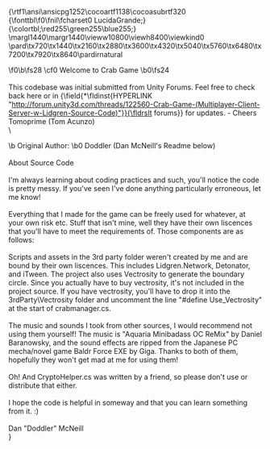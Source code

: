 {\rtf1\ansi\ansicpg1252\cocoartf1138\cocoasubrtf320
{\fonttbl\f0\fnil\fcharset0 LucidaGrande;}
{\colortbl;\red255\green255\blue255;}
\margl1440\margr1440\vieww10800\viewh8400\viewkind0
\pard\tx720\tx1440\tx2160\tx2880\tx3600\tx4320\tx5040\tx5760\tx6480\tx7200\tx7920\tx8640\pardirnatural

\f0\b\fs28 \cf0 Welcome to Crab Game
\b0\fs24 \
\
This codebase was initial submitted from Unity Forums. Feel free to check back here or in {\field{\*\fldinst{HYPERLINK "http://forum.unity3d.com/threads/122560-Crab-Game-(Multiplayer-Client-Server-w-Lidgren-Source-Code)"}}{\fldrslt forums}} for updates. - Cheers Tomoprime (Tom Acunzo)\
\

\b Original Author: 
\b0 Doddler (Dan McNeill's Readme below)\
\
About Source Code\
\
I'm always learning about coding practices and such, you'll notice the code is pretty messy.  If you've seen I've done anything particularly erroneous, let me know!\
\
Everything that I made for the game can be freely used for whatever, at your own risk etc.  Stuff that isn't mine, well they have their own liscences that you'll have to meet the requirements of.  Those components are as follows:\
\
Scripts and assets in the 3rd party folder weren't created by me and are bound by their own liscences.  This includes Lidgren.Network, Detonator, and iTween.  The project also uses Vectrosity to generate the boundary circle.  Since you actually have to buy vectrosity, it's not included in the project source.  If you have vectrosity, you'll have to drop it into the 3rdParty\\Vectrosity folder and uncomment the line "#define Use_Vectrosity" at the start of crabmanager.cs.\
\
The music and sounds I took from other sources, I would recommend not using them yourself!  The music is "Aquaria Minibadass OC ReMix" by Daniel Baranowsky, and the sound effects are ripped from the Japanese PC mecha/novel game Baldr Force EXE by Giga.  Thanks to both of them, hopefully they won't get mad at me for using them!\
\
Oh!  And CryptoHelper.cs was written by a friend, so please don't use or distribute that either.\
\
I hope the code is helpful in someway and that you can learn something from it. :)\
\
Dan "Doddler" McNeill\
}